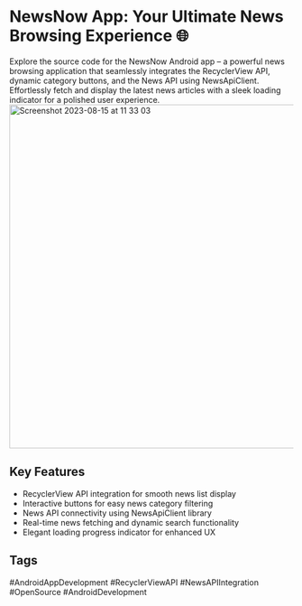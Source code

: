 # NewsNow App: Your Ultimate News Browsing Experience 🌐

Explore the source code for the NewsNow Android app – a powerful news browsing application that seamlessly integrates the RecyclerView API, dynamic category buttons, and the News API using NewsApiClient. Effortlessly fetch and display the latest news articles with a sleek loading indicator for a polished user experience.
<img width="609" alt="Screenshot 2023-08-15 at 11 33 03" src="https://github.com/bimalkaf/Android_News_App/assets/60041910/c54173b3-d7fa-463d-9167-681e20969ccd">

## Key Features

- RecyclerView API integration for smooth news list display
- Interactive buttons for easy news category filtering
- News API connectivity using NewsApiClient library
- Real-time news fetching and dynamic search functionality
- Elegant loading progress indicator for enhanced UX

## Tags

#AndroidAppDevelopment #RecyclerViewAPI #NewsAPIIntegration #OpenSource #AndroidDevelopment


